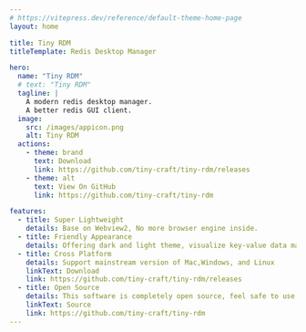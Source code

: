 ```yaml
---
# https://vitepress.dev/reference/default-theme-home-page
layout: home

title: Tiny RDM
titleTemplate: Redis Desktop Manager

hero:
  name: "Tiny RDM"
  # text: "Tiny RDM"
  tagline: |
    A modern redis desktop manager.
    A better redis GUI client.
  image:
    src: /images/appicon.png
    alt: Tiny RDM
  actions:
    - theme: brand
      text: Download
      link: https://github.com/tiny-craft/tiny-rdm/releases
    - theme: alt
      text: View On GitHub
      link: https://github.com/tiny-craft/tiny-rdm

features:
  - title: Super Lightweight
    details: Base on Webview2, No more browser engine inside.
  - title: Friendly Appearance
    details: Offering dark and light theme, visualize key-value data manipulation.
  - title: Cross Platform
    details: Support mainstream version of Mac,Windows, and Linux
    linkText: Download
    link: https://github.com/tiny-craft/tiny-rdm/releases
  - title: Open Source
    details: This software is completely open source, feel safe to use and share it.
    linkText: Source
    link: https://github.com/tiny-craft/tiny-rdm
---
```



